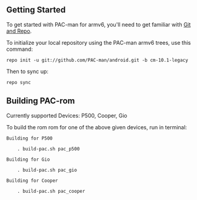 Getting Started
---------------

To get started with PAC-man for armv6, you'll need to get
familiar with [Git and Repo](http://source.android.com/download/using-repo).

To initialize your local repository using the PAC-man armv6 trees, use this command:

    repo init -u git://github.com/PAC-man/android.git -b cm-10.1-legacy

Then to sync up:

    repo sync
	

Building PAC-rom
----------------

Currently supported Devices: P500, Cooper, Gio

To build the rom rom for one of the above given devices, run in terminal:

	Building for P500
		
		. build-pac.sh pac_p500
		
	Building for Gio
	 
		. build-pac.sh pac_gio
		
	Building for Cooper
	
		. build-pac.sh pac_cooper
